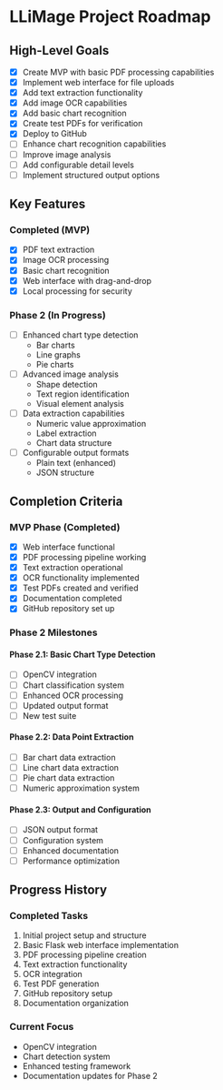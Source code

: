 # LLiMage Project Roadmap

## High-Level Goals
- [x] Create MVP with basic PDF processing capabilities
- [x] Implement web interface for file uploads
- [x] Add text extraction functionality
- [x] Add image OCR capabilities
- [x] Add basic chart recognition
- [x] Create test PDFs for verification
- [x] Deploy to GitHub
- [ ] Enhance chart recognition capabilities
- [ ] Improve image analysis
- [ ] Add configurable detail levels
- [ ] Implement structured output options

## Key Features
### Completed (MVP)
- [x] PDF text extraction
- [x] Image OCR processing
- [x] Basic chart recognition
- [x] Web interface with drag-and-drop
- [x] Local processing for security

### Phase 2 (In Progress)
- [ ] Enhanced chart type detection
  - Bar charts
  - Line graphs
  - Pie charts
- [ ] Advanced image analysis
  - Shape detection
  - Text region identification
  - Visual element analysis
- [ ] Data extraction capabilities
  - Numeric value approximation
  - Label extraction
  - Chart data structure
- [ ] Configurable output formats
  - Plain text (enhanced)
  - JSON structure

## Completion Criteria
### MVP Phase (Completed)
- [x] Web interface functional
- [x] PDF processing pipeline working
- [x] Text extraction operational
- [x] OCR functionality implemented
- [x] Test PDFs created and verified
- [x] Documentation completed
- [x] GitHub repository set up

### Phase 2 Milestones
#### Phase 2.1: Basic Chart Type Detection
- [ ] OpenCV integration
- [ ] Chart classification system
- [ ] Enhanced OCR processing
- [ ] Updated output format
- [ ] New test suite

#### Phase 2.2: Data Point Extraction
- [ ] Bar chart data extraction
- [ ] Line chart data extraction
- [ ] Pie chart data extraction
- [ ] Numeric approximation system

#### Phase 2.3: Output and Configuration
- [ ] JSON output format
- [ ] Configuration system
- [ ] Enhanced documentation
- [ ] Performance optimization

## Progress History
### Completed Tasks
1. Initial project setup and structure
2. Basic Flask web interface implementation
3. PDF processing pipeline creation
4. Text extraction functionality
5. OCR integration
6. Test PDF generation
7. GitHub repository setup
8. Documentation organization

### Current Focus
- OpenCV integration
- Chart detection system
- Enhanced testing framework
- Documentation updates for Phase 2
